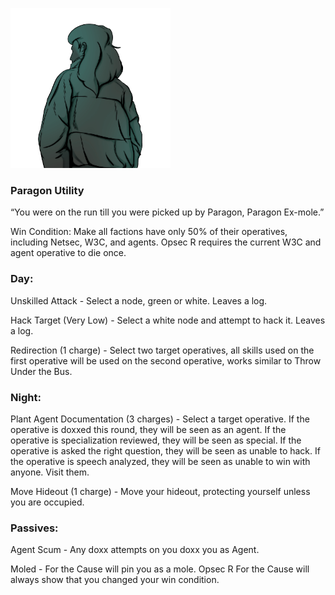 ![paragonexmole.png](Images/paragonexmole.png)

### **Paragon Utility**

“You were on the run till you were picked up by Paragon, Paragon Ex-mole.”

Win Condition: Make all factions have only 50% of their operatives, including Netsec, W3C, and agents. Opsec R requires the current W3C and agent operative to die once.

### **Day:**

Unskilled Attack - Select a node, green or white. Leaves a log.

Hack Target (Very Low) - Select a white node and attempt to hack it. Leaves a log.

Redirection (1 charge) - Select two target operatives, all skills used on the first operative will be used on the second operative, works similar to Throw Under the Bus.

### **Night:**

Plant Agent Documentation (3 charges) - Select a target operative. If the operative is doxxed this round, they will be seen as an agent. If the operative is specialization reviewed, they will be seen as special. If the operative is asked the right question, they will be seen as unable to hack. If the operative is speech analyzed, they will be seen as unable to win with anyone. Visit them.

Move Hideout (1 charge) - Move your hideout, protecting yourself unless you are occupied.

### **Passives:**

Agent Scum - Any doxx attempts on you doxx you as Agent.

Moled - For the Cause will pin you as a mole. Opsec R For the Cause will always show that you changed your win condition.